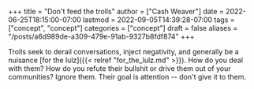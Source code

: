 +++
title = "Don't feed the trolls"
author = ["Cash Weaver"]
date = 2022-06-25T18:15:00-07:00
lastmod = 2022-09-05T14:39:28-07:00
tags = ["concept", "concept"]
categories = ["concept"]
draft = false
aliases = "/posts/a6d989de-a309-479e-91ab-9327b8fdf874"
+++

Trolls seek to derail conversations, inject negativity, and generally be a nuisance [for the lulz]({{< relref "for_the_lulz.md" >}}). How do you deal with them? How do you refute their bullshit or drive them out of your communities? Ignore them. Their goal is attention -- don't give it to them.
